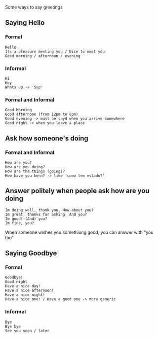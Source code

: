 Some ways to say greetings
## Saying Hello
### Formal
	Hello
	Its a pleasure meeting you / Nice to meet you
	Good morning / afternoon / evening
### Informal
	Hi
	Hey
	Whats up -> 'Sup'
### Formal and Informal
	Good Morning
	Good afternoon (from 12pm to 6pm)
	Good evening -> must be sayd when you arrive somewhere
	Good night -> when you leave a place
## Ask how someone's doing
### Formal and Informal
	How are you?
	How are you doing?
	How are the things (going)?
	How have you benn? -> like 'como tem estado?'
## Answer politely when people ask how are you doing
	Im doing well, thank you. How about you?
	Im great, thanks for asking! And you?
	Im good! (And) you?
	Im fine, you?
When someone wishes you somethiung good, you can answer with "you too"
## Saying Goodbye
### Formal
	Goodbye!
	Good night
	Have a nice day!
	Have a nice afternoon!
	Have a nice night!
	Have a nice one! / Have a good one -> more generic
### Informal
	Bye
	Bye bye
	See you soon / later